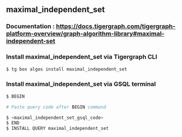 ## maximal_independent_set
### Documentation : https://docs.tigergraph.com/tigergraph-platform-overview/graph-algorithm-library#maximal-independent-set
### Install maximal_independent_set via Tigergraph CLI
```bash
$ tg box algos install maximal_independent_set
```
### Install maximal_independent_set via GSQL terminal
```bash
$ BEGIN 

# Paste query code after BEGIN command

$ <maximal_independent_set_gsql_code>
$ END 
$ INSTALL QUERY maximal_independent_set
```